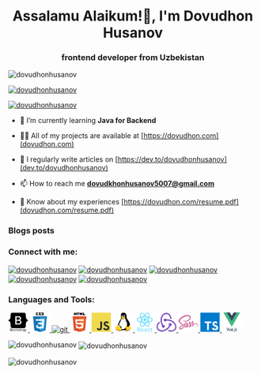 <h1 align="center">Assalamu Alaikum!👋, I'm Dovudhon Husanov</h1>
<h3 align="center">frontend developer from Uzbekistan</h3>

<p align="left"> <img src="https://komarev.com/ghpvc/?username=dovudhonhusanov&label=Profile%20views&color=0e75b6&style=flat" alt="dovudhonhusanov" /> </p>

<p align="left"> <a href="https://github.com/ryo-ma/github-profile-trophy"><img src="https://github-profile-trophy.vercel.app/?username=dovudhonhusanov" alt="dovudhonhusanov" /></a> </p>

<p align="left"> <a href="https://twitter.com/dovudhonhusanov" target="blank"><img src="https://img.shields.io/twitter/follow/dovudhonhusanov?logo=twitter&style=for-the-badge" alt="dovudhonhusanov" /></a> </p>

- 🌱 I’m currently learning **Java for Backend**

- 👨‍💻 All of my projects are available at [https://dovudhon.com](dovudhon.com)

- 📝 I regularly write articles on [https://dev.to/dovudhonhusanov](dev.to/dovudhonhusanov)

- 📫 How to reach me **dovudkhonhusanov5007@gmail.com**

- 📄 Know about my experiences [https://dovudhon.com/resume.pdf](dovudhon.com/resume.pdf)

### Blogs posts
<!-- BLOG-POST-LIST:START -->
<!-- BLOG-POST-LIST:END -->

<h3 align="left">Connect with me:</h3>
<p align="left">
<a href="https://dev.to/dovudhonhusanov" target="blank"><img align="center" src="https://raw.githubusercontent.com/rahuldkjain/github-profile-readme-generator/master/src/images/icons/Social/devto.svg" alt="dovudhonhusanov" height="30" width="40" /></a>
<a href="https://twitter.com/dovudhonhusanov" target="blank"><img align="center" src="https://raw.githubusercontent.com/rahuldkjain/github-profile-readme-generator/master/src/images/icons/Social/twitter.svg" alt="dovudhonhusanov" height="30" width="40" /></a>
<a href="https://linkedin.com/in/dovudhonhusanov" target="blank"><img align="center" src="https://raw.githubusercontent.com/rahuldkjain/github-profile-readme-generator/master/src/images/icons/Social/linked-in-alt.svg" alt="dovudhonhusanov" height="30" width="40" /></a>
<a href="https://instagram.com/dovudhonhusanov" target="blank"><img align="center" src="https://raw.githubusercontent.com/rahuldkjain/github-profile-readme-generator/master/src/images/icons/Social/instagram.svg" alt="dovudhonhusanov" height="30" width="40" /></a>
<a href="https://www.hackerrank.com/dovudhonhusanov" target="blank"><img align="center" src="https://raw.githubusercontent.com/rahuldkjain/github-profile-readme-generator/master/src/images/icons/Social/hackerrank.svg" alt="dovudhonhusanov" height="30" width="40" /></a>
</p>

<h3 align="left">Languages and Tools:</h3>
<p align="left"> <a href="https://getbootstrap.com" target="_blank" rel="noreferrer"> <img src="https://raw.githubusercontent.com/devicons/devicon/master/icons/bootstrap/bootstrap-plain-wordmark.svg" alt="bootstrap" width="40" height="40"/> </a> <a href="https://www.w3schools.com/css/" target="_blank" rel="noreferrer"> <img src="https://raw.githubusercontent.com/devicons/devicon/master/icons/css3/css3-original-wordmark.svg" alt="css3" width="40" height="40"/> </a> <a href="https://git-scm.com/" target="_blank" rel="noreferrer"> <img src="https://www.vectorlogo.zone/logos/git-scm/git-scm-icon.svg" alt="git" width="40" height="40"/> </a> <a href="https://www.w3.org/html/" target="_blank" rel="noreferrer"> <img src="https://raw.githubusercontent.com/devicons/devicon/master/icons/html5/html5-original-wordmark.svg" alt="html5" width="40" height="40"/> </a> <a href="https://developer.mozilla.org/en-US/docs/Web/JavaScript" target="_blank" rel="noreferrer"> <img src="https://raw.githubusercontent.com/devicons/devicon/master/icons/javascript/javascript-original.svg" alt="javascript" width="40" height="40"/> </a> <a href="https://www.linux.org/" target="_blank" rel="noreferrer"> <img src="https://raw.githubusercontent.com/devicons/devicon/master/icons/linux/linux-original.svg" alt="linux" width="40" height="40"/> </a> <a href="https://reactjs.org/" target="_blank" rel="noreferrer"> <img src="https://raw.githubusercontent.com/devicons/devicon/master/icons/react/react-original-wordmark.svg" alt="react" width="40" height="40"/> </a> <a href="https://redux.js.org" target="_blank" rel="noreferrer"> <img src="https://raw.githubusercontent.com/devicons/devicon/master/icons/redux/redux-original.svg" alt="redux" width="40" height="40"/> </a> <a href="https://sass-lang.com" target="_blank" rel="noreferrer"> <img src="https://raw.githubusercontent.com/devicons/devicon/master/icons/sass/sass-original.svg" alt="sass" width="40" height="40"/> </a> <a href="https://www.typescriptlang.org/" target="_blank" rel="noreferrer"> <img src="https://raw.githubusercontent.com/devicons/devicon/master/icons/typescript/typescript-original.svg" alt="typescript" width="40" height="40"/> </a> <a href="https://vuejs.org/" target="_blank" rel="noreferrer"> <img src="https://raw.githubusercontent.com/devicons/devicon/master/icons/vuejs/vuejs-original-wordmark.svg" alt="vuejs" width="40" height="40"/> </a> </p>

<p><img align="left" src="https://github-readme-stats.vercel.app/api/top-langs?username=dovudhonhusanov&show_icons=true&locale=en&layout=compact" alt="dovudhonhusanov" /></p>

<p>&nbsp;<img align="center" src="https://github-readme-stats.vercel.app/api?username=dovudhonhusanov&show_icons=true&locale=en" alt="dovudhonhusanov" /></p>

<p><img align="center" src="https://github-readme-streak-stats.herokuapp.com/?user=dovudhonhusanov&" alt="dovudhonhusanov" /></p>
